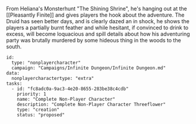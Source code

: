 From Heliana's Monsterhunt "The Shining Shrine", he's hanging out at the [[Pleasantly Finite]] and gives players the hook about the adventure. The Druid has seen better days, and is clearly dazed an in shock, he shows the players a partially burnt feather and while hesitant, if convinced to drink to excess, will become loquacious and spill details about how his adventuring party was brutally murdered by some hideous thing in the woods to the south.
```RpgManager4
id: 
  type: "nonplayercharacter"
  campaign: "Campaigns/Infinite Dungeon/Infinite Dungeon.md"
data: 
  nonplayercharactertype: "extra"
tasks: 
  - id: "fc8adc0a-9ac3-4e20-8655-283be38c4cdb"
    priority: 1
    name: "Complete Non-Player Character"
    description: "Complete Non-Player Character Threeflower"
    type: "creation"
    status: "proposed"
```
